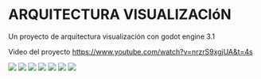 # ARQUITECTURA VISUALIZACIóN 

Un proyecto de arquitectura visualización con godot engine 3.1

Video del proyecto
https://www.youtube.com/watch?v=nrzrS9xgjUA&t=4s


<a href='https://drive.google.com/file/d/10hwsfMRpJM8qBdGilScGrccQnBRCTU7G/view?usp=drive_open&amp;usp=embed_facebook&source=ctrlq.org'><img src='https://lh6.googleusercontent.com/zCDZ5-0pMgsCT7cYNLiCIYaqbNN-96Njf8y5z2p8PV5JCfITfT0gM6xVm0Y=w2400' /></a>
<a href='https://drive.google.com/file/d/1B5xFOY7c17kpiXilg4n4m_l8fCPsHpEO/view?usp=drive_open&amp;usp=embed_facebook&source=ctrlq.org'><img src='https://lh5.googleusercontent.com/V5CEJiq0ONh6mGMQ9XxcevUtb31F-ibDXyXcVet7CVzLRr6Vp0hiFEcyJQg=w2400' /></a>
<a href='https://drive.google.com/file/d/18vk58Noq225NY6Vjm0sPA2A3YZPFHQTa/view?usp=drive_open&amp;usp=embed_facebook&source=ctrlq.org'><img src='https://lh3.googleusercontent.com/wWOrJTyZguuOhq_BZeeZ3bZsNkHNGo8QwePmh2I1UUxs3XUILK9_jPPFfFI=w2400' /></a>
<a href='https://drive.google.com/file/d/1wTk-b93QnAjLc4IlmX5f0enYf0Ar34Oo/view?usp=drive_open&amp;usp=embed_facebook&source=ctrlq.org'><img src='https://lh6.googleusercontent.com/YD0TVNaKbbcmvOSMcWJSVN4GoApeRNk5DSreLKbgvVAMOf9euocWooPTaZI=w2400' /></a>
<a href='https://drive.google.com/file/d/152R5C8RLjuT2_Tc-1FPwFvZIN6zGLKfH/view?usp=drive_open&amp;usp=embed_facebook&source=ctrlq.org'><img src='https://lh3.googleusercontent.com/7cJ7nYiNyM_F73iEk1v0h3pGjt4bXLuAH56mwFlwPGNQ-ADmiLZpbXUN46I=w2400' /></a>
<a href='https://drive.google.com/file/d/1CYdeqov3IxANdBTpRE0DOBFGvLvwUCeq/view?usp=drive_open&amp;usp=embed_facebook&source=ctrlq.org'><img src='https://lh3.googleusercontent.com/b1YnsmXgORha359irqkcy0GkK-on94LBptP9Md_sirJNzeSK2Hb0DA2qRvg=w2400' /></a>
<a href='https://drive.google.com/file/d/1eQ3DETL4rB7DUIKFQbJSHGvJsVUk8nYm/view?usp=drive_open&amp;usp=embed_facebook&source=ctrlq.org'><img src='https://lh4.googleusercontent.com/Ryq5lChktNfYCSDOrT3jN8QRaVi9EN_5yN6t8w3pK2Rv7HupPzG4jA0_ybM=w2400' /></a>
